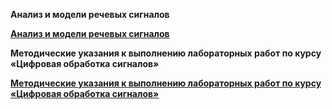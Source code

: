 ﻿**Анализ и модели речевых сигналов**

[**Анализ и модели речевых сигналов**](https://books.ifmo.ru/book/2720/analiz_i_modeli_rechevyh_signalov:_uchebnoe_posobie..htm)

**Методические указания к выполнению лабораторных работ по курсу «Цифровая обработка сигналов»**

[**Методические указания к выполнению лабораторных работ по курсу «Цифровая обработка сигналов»**](https://books.ifmo.ru/book/2610/metodicheskie_ukazaniya_k_vypolneniyu_laboratornyh_rabot_po_kursu_)


